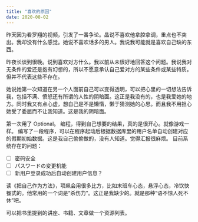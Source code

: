 ```yaml
---
title: "喜欢的原因"
date: 2020-08-02
---
```

昨天因为看罗翔的视频，引发了一番争论。晶说不喜欢他拿腔拿调，重点也不突出。我却没有什么感觉。她说不喜欢话多的男人。我说我可能就是喜欢自己缺的东西。

昨夜长谈到很晚。说到喜欢对方什么。我以前从未很好地回答这个问题。我说我对无条件的爱还是抱有幻想的，所以不愿意承认自己爱对方的某些条件或某些特质。但并不代表这些不存在。

她说她第一次知道在另一个人面前自己可以变得透明，可以把心里的一切想法告诉我，包括不满、愤怒还有所谓的人性的阴暗面。这正是我没有的，也是我爱她的地方。同时我又有点心虚，想自己是不是懒惰，懒于猜测她的心思。而且我不用担心她受了委屈而不让我知道。这是我的阴暗面。


第一次用了 Optional<T>。
编程，得到自己想要的结果，真的是很开心。就像游戏一样。
编写了一段程序，可以在程序起动后根据数据库里的用户名单自动创建对应的假期初始数据。这是我自己偷偷做的，没有人知道。觉得汇报很麻烦。
目前系统存在的问题：
- [ ] 密码安全
- [ ] パスワードの変更机能
- [ ] 新用户登录成功后自动创建用户信息？

读《把自己作为方法》，项飙会用很多比方，比如末班车心态，悬浮心态，冷饮快餐式的。他常用的一个词是“杀伤力”。这正是我缺少的。就是那种“语不惊人死不休”吧。

可以把书里提到的讲座、书籍、文章做一个资源列表。


